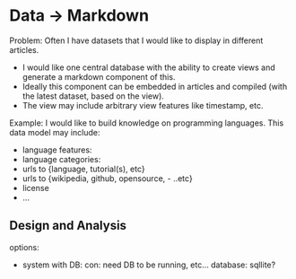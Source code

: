 

# Data -> Markdown
Problem:  Often I have datasets that I would like to display in different articles.   
- I would like one central database with the ability to create views and generate a markdown component of this.
- Ideally this component can be embedded in articles and compiled (with the latest dataset, based on the view).  
- The view may include arbitrary view features like timestamp, etc.

Example:
I would like to build knowledge on programming languages.  This data model may include:
- language features:
- language categories:
- urls to {language, tutorial(s), etc}
- urls to {wikipedia, github, opensource, - ..etc}
- license
- ...

## Design and Analysis
options:
- system with DB: con: need DB to be running, etc...
database: sqllite?
